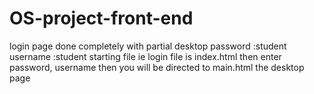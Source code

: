# OS-project-front-end
login page done completely with partial desktop
password :student
username :student
starting file ie login file is index.html
then enter password, username
then you will be directed to main.html the desktop page

